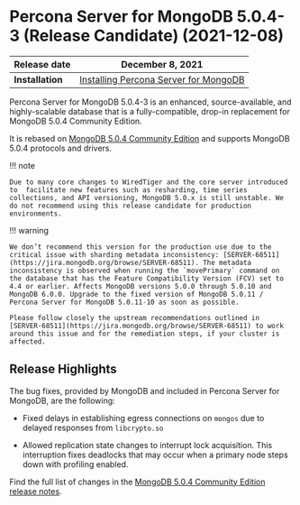 # Percona Server for MongoDB 5.0.4-3 (Release Candidate) (2021-12-08)

| **Release date** | December 8, 2021 |
|----------------- | ---------------- | 
| **Installation** | [Installing Percona Server for MongoDB](../install/index.md)|

Percona Server for MongoDB 5.0.4-3 is an enhanced, source-available, and highly-scalable database that is a
fully-compatible, drop-in replacement for MongoDB 5.0.4 Community Edition.

It is rebased on [MongoDB 5.0.4 Community Edition](https://docs.mongodb.com/manual/release-notes/andsupportsMongoDB5.0.4protocolsanddrivers) and supports MongoDB 5.0.4 protocols and drivers.

!!! note 

    Due to many core changes to WiredTiger and the core server introduced to  facilitate new features such as resharding, time series collections, and API versioning, MongoDB 5.0.x is still unstable. We do not recommend using this release candidate for production environments.

!!! warning 

    We don’t recommend this version for the production use due to the critical issue with sharding metadata inconsistency: [SERVER-68511](https://jira.mongodb.org/browse/SERVER-68511). The metadata inconsistency is observed when running the `movePrimary` command on the database that has the Feature Compatibility Version (FCV) set to 4.4 or earlier. Affects MongoDB versions 5.0.0 through 5.0.10 and MongoDB 6.0.0. Upgrade to the fixed version of MongoDB 5.0.11 / Percona Server for MongoDB 5.0.11-10 as soon as possible.

    Please follow closely the upstream recommendations outlined in [SERVER-68511](https://jira.mongodb.org/browse/SERVER-68511) to work around this issue and for the remediation steps, if your cluster is affected.

## Release Highlights

The bug fixes, provided by MongoDB and included in Percona Server for MongoDB, are the following:


* Fixed delays in establishing egress connections on `mongos` due to delayed responses from `libcrypto.so`


* Allowed replication state changes to interrupt lock acquisition. This interruption fixes deadlocks that may occur when a primary node steps down with profiling enabled.

Find the full list of changes in the [MongoDB 5.0.4 Community Edition release notes](https://docs.mongodb.com/manual/release-notes/5.0/#5.0.4---nov-15--2021).
